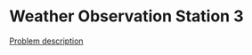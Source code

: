 # Weather Observation Station 3

[Problem description](https://www.hackerrank.com/challenges/weather-observation-station-3)
